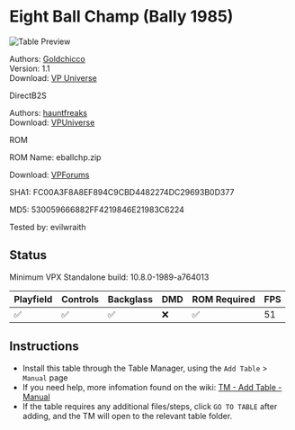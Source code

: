 # Eight Ball Champ (Bally 1985)

![Table Preview](../../images/vpx-eightballchamp.jpg)

Authors: [Goldchicco](https://vpuniverse.com/profile/23579-goldchicco/)  
Version: 1.1  
Download: [VP Universe](https://vpuniverse.com/files/file/6633-eight-ball-champ-bally-1985/)

DirectB2S

Authors: [hauntfreaks](https://vpuniverse.com/profile/5216-hauntfreaks/)  
Download: [VPUniverse](https://vpuniverse.com/files/file/18483-eight-ball-champ-bally-1985-b2s/)

ROM

ROM Name: eballchp.zip

Download: [VPForums]( https://www.vpforums.org/index.php?app=downloads&showfile=7323)

SHA1: FC00A3F8A8EF894C9CBD4482274DC29693B0D377

MD5:  530059666882FF4219846E21983C6224 

Tested by: evilwraith

## Status 

Minimum VPX Standalone build: 10.8.0-1989-a764013

| Playfield | Controls | Backglass | DMD | ROM Required | FPS | 
|-----------|----------|-----------|-----|--------------|-----|
| :white_check_mark: | :white_check_mark: | :white_check_mark: | :x: | :white_check_mark: | 51 |

## Instructions

- Install this table through the Table Manager, using the `Add Table` > `Manual` page
- If you need help, more infomation found on the wiki: [TM - Add Table - Manual](https://github.com/LegendsUnchained/vpx-standalone-alp4k/wiki/%5B04%5D-%F0%9F%A7%A1-TM-%E2%80%90-Other-Features#add-table---manual)
- If the table requires any additional files/steps, click `GO TO TABLE` after adding, and the TM will open to the relevant table folder.

